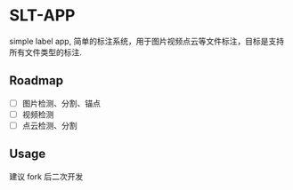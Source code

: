 # SLT-APP

simple label app, 简单的标注系统，用于图片视频点云等文件标注，目标是支持所有文件类型的标注.

## Roadmap

- [ ] 图片检测、分割、锚点
- [ ] 视频检测
- [ ] 点云检测、分割

## Usage

建议 fork 后二次开发
